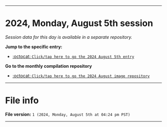 
***

# 2024, Monday, August 5th session

_Session data for this day is available in a separate repository._

**Jump to the specific entry:**

- [:octocat: `Click/tap here to go the 2024 August 5th entry`](https://github.com/seanpm2001/SeansLifeArchive_Images_ModernSmurfsVillage_Y2024_V8/tree/SeansLifeArchive_ModernSmurfsVillage_Y2024_V8_Main-dev/2024/08_August/05/)

**Go to the monthly compilation repository**

- [:octocat: `Click/tap here to go the 2024 August image repository`](https://github.com/seanpm2001/SeansLifeArchive_Images_ModernSmurfsVillage_Y2024_V8/)

***

# File info

**File version:** `1 (2024, Monday, August 5th at 04:24 pm PST)`

***
